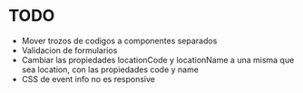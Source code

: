 # TODO

+ Mover trozos de codigos a componentes separados
+ Validacion de formularios
+ Cambiar las propiedades locationCode y locationName a una misma que sea location, con las propiedades code y name
+ CSS de event info no es responsive